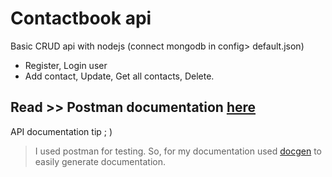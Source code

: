 # Contactbook api

Basic CRUD api with nodejs (connect mongodb in config> default.json)

- Register, Login user
- Add contact, Update, Get all contacts, Delete.

## Read >> Postman documentation [here](https://vast-shelf-51797.herokuapp.com/)

API documentation tip ; )

> I used postman for testing. So, for my documentation used [docgen](https://github.com/thedevsaddam/docgen) to easily generate documentation.


